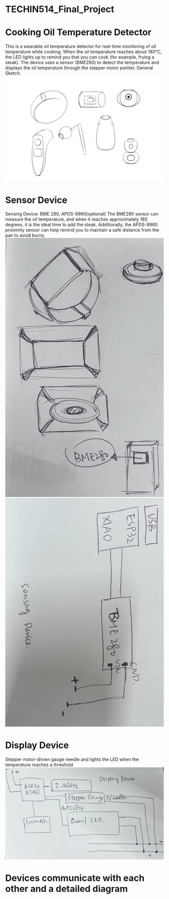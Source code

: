 # TECHIN514_Final_Project

# Cooking Oil Temperature Detector
This is a wearable oil temperature detector for real-time monitoring of oil temperature while cooking. When the oil temperature reaches about 180°C, the LED lights up to remind you that you can cook (for example, frying a steak). The device uses a sensor (BME280) to detect the temperature and displays the oil temperature through the stepper motor pointer.
General Sketch:
![Alt text](Sketch1.png)

# Sensor Device
Sensing Device: BME 280, APDS-9960(optional)
The BME280 sensor can measure the oil temperature, and when it reaches approximately 180 degrees, it is the ideal time to add the steak. Additionally, the APDS-9960 proximity sensor can help remind you to maintain a safe distance from the pan to avoid burns.
![Alt text](IMG_1484.JPG) ![Alt text](IMG_1485.JPG) 

# Display Device
Stepper motor-driven gauge needle and lights the LED when the temperature reaches a threshold
![Alt text](sketch2.JPG)

# Devices communicate with each other and a detailed diagram 

